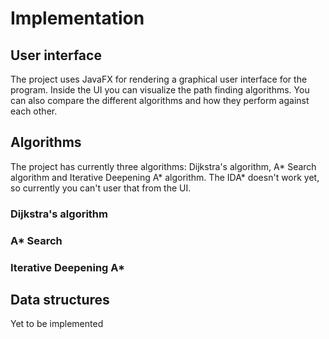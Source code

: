 # Implementation

## User interface
The project uses JavaFX for rendering a graphical user interface for the program. Inside the UI you can visualize the path finding algorithms. 
You can also compare the different algorithms and how they perform against each other.

## Algorithms

The project has currently three algorithms: Dijkstra's algorithm, A* Search algorithm and Iterative Deepening A* algorithm. The IDA* doesn't work yet,
so currently you can't user that from the UI.

### Dijkstra's algorithm

### A* Search

### Iterative Deepening A*

## Data structures
Yet to be implemented
